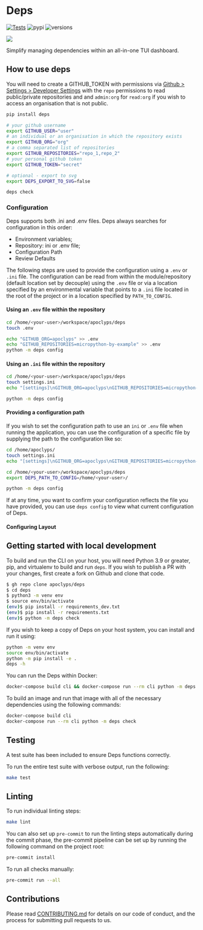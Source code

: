 # Deps

[![Tests](https://github.com/apoclyps/deps/actions/workflows/test.yml/badge.svg)](https://github.com/apoclyps/deps/actions/workflows/test.yml)
![pypi](https://img.shields.io/pypi/v/deps.svg)
![versions](https://img.shields.io/pypi/pyversions/deps.svg)

![](https://banners.beyondco.de/deps.png?theme=light&packageManager=pip+install&packageName=deps&pattern=architect&style=style_1&description=Improve+visibility+of+your+dependencies&md=1&showWatermark=1&fontSize=100px&images=https%3A%2F%2Flaravel.com%2Fimg%2Flogomark.min.svg)

Simplify managing dependencies within an all-in-one TUI dashboard.

## How to use deps

You will need to create a GITHUB_TOKEN with permissions via [Github > Settings > Developer Settings](https://github.com/settings/tokens/new) with the `repo` permissions to read public/private repositories and and `admin:org` for `read:org` if you wish to access an organisation that is not public.

```bash
pip install deps

# your github username
export GITHUB_USER="user"
# an individual or an organisation in which the repository exists
export GITHUB_ORG="org"
# a comma separated list of repositories
export GITHUB_REPOSITORIES="repo_1,repo_2"
# your personal github token
export GITHUB_TOKEN="secret"

# optional - export to svg
export DEPS_EXPORT_TO_SVG=false

deps check
```

### Configuration

Deps supports both .ini and .env files. Deps always searches for configuration in this order:

* Environment variables;
* Repository: ini or .env file;
* Configuration Path
* Review Defaults

The following steps are used to provide the configuration using a `.env` or `.ini` file. The configuration can be read from within the module/repository (default location set by decouple) using the `.env` file or via a location specified by an environmental variable that points to a `.ini` file located in the root of the project or in a location specified by `PATH_TO_CONFIG`.

#### Using an `.env` file within the repository

```bash
cd /home/<your-user>/workspace/apoclyps/deps
touch .env

echo "GITHUB_ORG=apoclyps" >> .env
echo "GITHUB_REPOSITORIES=micropython-by-example" >> .env
python -m deps config
```

#### Using an `.ini` file within the repository

```bash
cd /home/<your-user>/workspace/apoclyps/deps
touch settings.ini
echo "[settings]\nGITHUB_ORG=apoclyps\nGITHUB_REPOSITORIES=micropython-by-example" >> settings.ini

python -m deps config
```

#### Providing a configuration path

If you wish to set the configuration path to use an `ini` or `.env` file when running the application, you can use the configuration of a specific file by supplying the path to the configuration like so:

```bash
cd /home/apoclyps/
touch settings.ini
echo "[settings]\nGITHUB_ORG=apoclyps\nGITHUB_REPOSITORIES=micropython-by-example" >> settings.ini

cd /home/<your-user>/workspace/apoclyps/deps
export DEPS_PATH_TO_CONFIG=/home/<your-user>/

python -m deps config
```

If at any time, you want to confirm your configuration reflects the file you have provided, you can use `deps config` to view what current configuration of Deps.

#### Configuring Layout


## Getting started with local development

To build and run the CLI on your host, you will need Python 3.9 or greater, pip, and virtualenv to build and run `deps`.
If you wish to publish a PR with your changes, first create a fork on Github and clone that code.

```bash
$ gh repo clone apoclyps/deps
$ cd deps
$ python3 -m venv env
$ source env/bin/activate
(env)$ pip install -r requirements_dev.txt
(env)$ pip install -r requirements.txt
(env)$ python -m deps check
```

If you wish to keep a copy of Deps on your host system, you can install and run it using:

```bash
python -m venv env
source env/bin/activate
python -m pip install -e .
deps -h
```

You can run the Deps within Docker:

```bash
docker-compose build cli && docker-compose run --rm cli python -m deps check
```

To build an image and run that image with all of the necessary dependencies using the following commands:

```bash
docker-compose build cli
docker-compose run --rm cli python -m deps check
```

## Testing

A test suite has been included to ensure Deps functions correctly.

To run the entire test suite with verbose output, run the following:

```bash
make test
```

## Linting

To run individual linting steps:

```bash
make lint
```

You can also set up ``pre-commit`` to run the linting steps automatically during the commit phase,
the pre-commit pipeline can be set up by running the following command on the project root:

```bash
pre-commit install
```

To run all checks manually:

```bash
pre-commit run --all
```

## Contributions

Please read [CONTRIBUTING.md](CONTRIBUTING.md) for details on our code of conduct, and the process for submitting pull requests to us.
